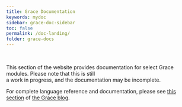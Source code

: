 ```yaml
---
title: Grace Documentation 
keywords: mydoc
sidebar: grace-doc-sidebar
toc: false
permalink: /doc-landing/
folder: grace-docs
---
```


<br>

This section of the website provides documentation for select Grace modules. Please note that this is still  
a work in progress, and the documentation may be incomplete.  

For complete language reference and documentation, please see [this section][documentationLink] of [the Grace blog][home]. 
 
 [documentationLink]:http://gracelang.org/applications/documentation/spec/
 [home]:http://gracelang.org/
